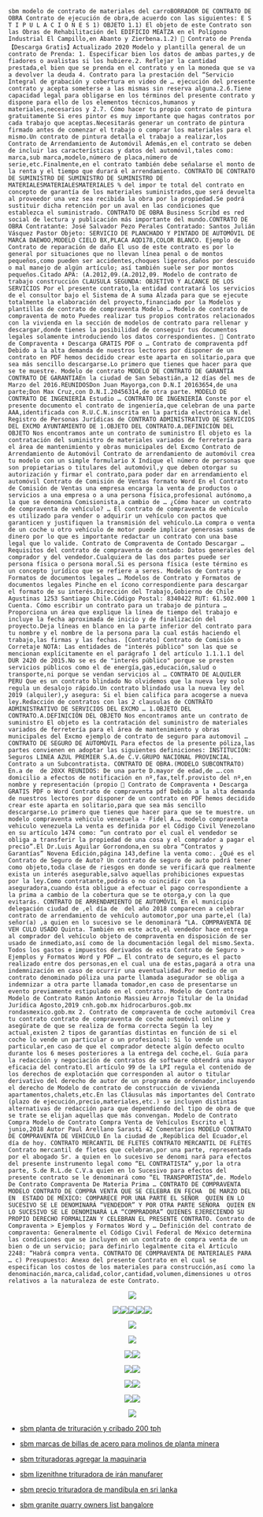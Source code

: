 
```
sbm modelo de contrato de materiales del carroBORRADOR DE CONTRATO DE OBRA Contrato de ejecución de obra,de acuerdo con las siguientes: E S T I P U L A C I O N E S 1) OBJETO 1.1) El objeto de este Contrato son las Obras de Rehabilitación del EDIFICIO MEATZA en el Polígono Industrial El Campillo,en Abanto y Zierbena.1.2) 🥇 Contrato de Prenda【Descarga Gratis】Actualizado 2020 Modelo y plantilla general de un contrato de Prenda: 1. Especificar bien los datos de ambas partes,y de fiadores o avalistas si los hubiere.2. Reflejar la cantidad prestada,el bien que se prenda en el contrato y en la moneda que se va a devolver la deuda 4. Contrato para la prestación del “Servicio Integral de grabación y cobertura en video de … ejecución del presente contrato y acepta someterse a las mismas sin reserva alguna.2.6.Tiene capacidad legal para obligarse en los términos del presente contrato y dispone para ello de los elementos técnicos,humanos y materiales,necesarios y 2.7. Cómo hacer tu propio contrato de pintura gratuitamente Si eres pintor es muy importante que hagas contratos por cada trabajo que aceptas.Necesitarás generar un contrato de pintura firmado antes de comenzar el trabajo o comprar los materiales para el mismo.Un contrato de pintura detalla el trabajo a realizar,los Contrato de Arrendamiento de Automóvil Además,en el contrato se deben de incluir las características y datos del automóvil,tales como: marca,sub marca,modelo,número de placa,número de serie,etc.Finalmente,en el contrato también debe señalarse el monto de la renta y el tiempo que durará el arrendamiento. CONTRATO DE CONTRATO DE SUMINISTRO DE SUMINISTRO DE SUMINISTRO DE MATERIALESMATERIALESMATERIALES % del impor te total del contrato en concepto de garantía de los materiales suministrados,que será devuelta al proveedor una vez sea recibida la obra por la propiedad.Se podrá sustituir dicha retención por un aval en las condiciones que establezca el suministrado. CONTRATO DE OBRA Business Scribd es red social de lectura y publicación más importante del mundo.CONTRATO DE OBRA Contratante: José Salvador Pezo Perales Contratado: Santos Julián Vásquez Pastor Objeto: SERVICIO DE PLANCHADO Y PINTADO DE AUTOMÓVIL DE MARCA DAEWOO,MODELO CIELO BX,PLACA AQD178,COLOR BLANCO. Ejemplo de Contrato de reparación de daño El uso de este contrato es por lo general por situaciones que no llevan línea penal o de montos pequeños,como pueden ser accidentes,choques ligeros,daños por descuido o mal manejo de algún artículo; así también suele ser por montos pequeños.Citado APA: (A.2012,09.(A.2012,09. Modelo de contrato de trabajo construcción CLAUSULA SEGUNDA: OBJETIVO Y ALCANCE DE LOS SERVICIOS Por el presente contrato,la entidad contratará los servicios de el consultor bajo el Sistema de A suma Alzada para que se ejecute totalmente la elaboración del proyecto,financiado por la Modelos y plantillas de contrato de compraventa Modelo … Modelo de contrato de compraventa de moto Puedes realizar tus propios contratos relacionados con la vivienda en la sección de modelos de contrato para rellenar y descargar,donde tienes la posibilidad de conseguir tus documentos legales solamente introduciendo los datos correspondientes. 🥇 Contrato de Compraventa ⬇️ Descarga GRATIS PDF o … Contrato de compraventa pdf Debido a la alta demanda de nuestros lectores por disponer de un contrato en PDF hemos decidido crear este aparta en solitario,para que sea más sencillo descargarse.Lo primero que tienes que hacer para que se te muestre. Modelo de contrato MODELO DE CONTRATO DE GARANTIA CONTRATO DE GARANTIAEn la ciudad de San Sebastián,a 12 días del mes de Marzo del 2016.REUNIDOSDon Juan Mayorga,con D.N.I 20163654,de una parte;Don Max Cruz,con D.N.I.20456314,de otra parte. MODELO DE CONTRATO DE INGENIERÍA Estudio … CONTRATO DE INGENIERÍA Conste por el presente documento el contrato de ingeniería,que celebran de una parte AAA,identificada con R.U.C.N.inscrita en la partida electrónica N.del Registro de Personas Jurídicas de CONTRATO ADMINISTRATIVO DE SERVICIOS DEL EXCMO AYUNTAMIENTO DE 1.OBJETO DEL CONTRATO.A.DEFINICIÓN DEL OBJETO Nos encontramos ante un contrato de suministro El objeto es la contratación del suministro de materiales variados de ferretería para el área de mantenimiento y obras municipales del Excmo Contrato de Arrendamiento de Automóvil Contrato de arrendamiento de automóvil crea tu modelo con un simple formulario X Indique el número de personas que son propietarias o titulares del automóvil,y que deben otorgar su autorización y firmar el contrato,para poder dar en arrendamiento el automóvil Contrato de Comisión de Ventas formato Word En el Contrato de Comisión de Ventas una empresa encarga la venta de productos o servicios a una empresa o a una persona física,profesional autónomo,a la que se denomina Comisionista,a cambio de … ¿Cómo hacer un contrato de compraventa de vehículo? … El contrato de compraventa de vehículo es utilizado para vender o adquirir un vehículo con pactos que garanticen y justifiquen la transmisión del vehículo.La compra o venta de un coche u otro vehículo de motor puede implicar generosas sumas de dinero por lo que es importante redactar un contrato con una base legal que lo valide. Contrato de Compraventa de Contado Descargar … Requisitos del contrato de compraventa de contado: Datos generales del comprador y del vendedor.Cualquiera de las dos partes puede ser persona física o persona moral.Si es persona física (este término es un concepto jurídico que se refiere a seres. Modelos de Contrato y Formatos de documentos legales … Modelos de Contrato y Formatos de documentos legales Pinche en el ícono correspondiente para descargar el formato de su interés.Dirección del Trabajo,Gobierno de Chile Agustinas 1253 Santiago Chile.Código Postal: 8340422 RUT: 61.502.000 1 Cuenta. Cómo escribir un contrato para un trabajo de pintura … Proporciona un área que explique la línea de tiempo del trabajo e incluye la fecha aproximada de inicio y de finalización del proyecto.Deja líneas en blanco en la parte inferior del contrato para tu nombre y el nombre de la persona para la cual estás haciendo el trabajo,las firmas y las fechas. [Contrato] Contrato de Comisión o Corretaje NOTA: Las entidades de "interés público" son las que se mencionan explícitamente en el parágrafo 1 del artículo 1.1.1.1 del DUR 2420 de 2015.No se es de "interés público" porque se presten servicios públicos como el de energía,gas,educación,salud o transporte,ni porque se vendan servicios al … CONTRATO DE ALQUILER PERU Que es un contrato blindado No olvidemos que la nueva ley solo regula un desalojo rápido.Un contrato blindado usa la nueva ley del 2019 (alquiler),y asegura: Si el bien califica para acogerse a nueva ley.Redacción de contratos con las 2 clausulas de CONTRATO ADMINISTRATIVO DE SERVICIOS DEL EXCMO … 1.OBJETO DEL CONTRATO.A.DEFINICIÓN DEL OBJETO Nos encontramos ante un contrato de suministro El objeto es la contratación del suministro de materiales variados de ferretería para el área de mantenimiento y obras municipales del Excmo ejemplo de contrato de seguro para automovil … CONTRATO DE SEGURO DE AUTOMÓVIL Para efectos de la presente póliza,las partes convienen en adoptar las siguientes definiciones: INSTITUCIÓN: Seguros LINEA AZUL PREMIER S.A.de C.V.GRUPO NACIONAL PROVINCIAL. Contrato a un Subcontratista. CONTRATO DE OBRA.(MODELO SUBCONTRATO) En.a de  de 20XX REUNIDOS: De una parte D.mayor de edad,de ….con domicilio a efectos de notificación en nº,fax,telf.provisto del nº,en nombre y representación (propio 🥇 Contrato de Compraventa ⬇️ Descarga GRATIS PDF o Word Contrato de compraventa pdf Debido a la alta demanda de nuestros lectores por disponer de un contrato en PDF hemos decidido crear este aparta en solitario,para que sea más sencillo descargarse.Lo primero que tienes que hacer para que se te muestre. un modelo compraventa vehiculo venezuela ⋆ Fidel A.… modelo compraventa vehiculo venezuela La venta es definida por el Código Civil Venezolano en su artículo 1474 como: “un contrato por el cual el vendedor se obliga a transferir la propiedad de una cosa y el comprador a pagar el precio”.El Dr.Luis Aguilar Gorrondona,en su obra “Contratos y Garantías” Novena Edición,página 143,define la venta como:. ¿Qué es el Contrato de Seguro de Auto? Un contrato de seguro de auto podrá tener como objeto,toda clase de riesgos en donde se verificará que realmente exista un interés asegurable,salvo aquellas prohibiciones expuestas por la ley.Como contratante,podrás o no coincidir con la aseguradora,cuando ésta obligue a efectuar el pago correspondiente a la prima a cambio de la cobertura que se te otorga,y con la que evitarás. CONTRATO DE ARRENDAMIENTO DE AUTOMÓVIL En el municipio delegación ciudad de ,el día de  del año 2018 comparecen a celebrar contrato de arrendamiento de vehículo automotor,por una parte,el (la) señor(a) ,a quien en lo sucesivo se le denominará “LA. COMPRAVENTA DE VEH CULO USADO Quinta. También en este acto,el vendedor hace entrega al comprador del vehículo objeto de compraventa en disposición de ser usado de inmediato,así como de la documentación legal del mismo.Sexta. Todos los gastos e impuestos derivados de esta Contrato de Seguro > Ejemplos y Formatos Word y PDF … El contrato de seguro,es el pacto realizado entre dos personas,en el cual una de estas,pagará a otra una indemnización en caso de ocurrir una eventualidad.Por medio de un contrato denominado póliza una parte llamada asegurador se obliga a indemnizar a otra parte llamada tomador,en caso de presentarse un evento previamente estipulado en el contrato. Modelo de Contrato Modelo de Contrato Ramón Antonio Massieu Arrojo Titular de la Unidad Jurídica Agosto,2019 cnh.gob.mx hidrocarburos.gob.mx rondasmexico.gob.mx 2. Contrato de compraventa de coche automóvil Crea tu contrato contrato de compraventa de coche automóvil online y asegúrate de que se realiza de forma correcta Según la ley actual,existen 2 tipos de garantías distintas en función de si el coche lo vende un particular o un profesional: Si lo vende un particular,en caso de que el comprador detecte algún defecto oculto durante los 6 meses posteriores a la entrega del coche,el. Guía para la redacción y negociación de contratos de software obtendrá una mayor eficacia del contrato.El artículo 99 de la LPI regula el contenido de los derechos de explotación que corresponden al autor o titular derivativo del derecho de autor de un programa de ordenador,incluyendo el derecho de Modelo de contrato de construcción de vivienda apartamentos,chalets,etc.En las Cláusulas más importantes del Contrato (plazo de ejecución,precio,materiales,etc.) se incluyen distintas alternativas de redacción para que dependiendo del tipo de obra de que se trate se elijan aquellas que más convengan. Modelo de Contrato Compra Modelo de Contrato Compra Venta de Vehículos Escrito el 1 junio,2018 Autor Paul Arellano Sarasti 42 Comentarios MODELO CONTRATO DE COMPRAVENTA DE VEHICULO En la ciudad de ,República del Ecuador,el día de hoy. CONTRATO MERCANTIL DE FLETES CONTRATO MERCANTIL DE FLETES Contrato mercantil de fletes que celebran,por una parte, representada por el abogado Sr. a quien en lo sucesivo se denomi nará para efectos del presente instrumento legal como “EL CONTRATISTA” y,por la otra parte, S.de R.L.de C.V.a quien en lo Sucesivo para efectos del presente contrato se le denominará como “EL TRANSPORTISTA“,de. Modelo De Contrato Compraventa De Materia Prima … CONTRATO DE COMPRAVENTA MODELO CONTRATO DE COMPRA VENTA QUE SE CELEBRA EN FECHA  DE MARZO DEL EN  ESTADO DE MÉXICO: COMPARECE POR UNA PARTE EL SEÑOR  QUIEN EN LO SUCESIVO SE LE DENOMINARÁ “VENDEDOR” Y POR OTRA PARTE SEÑORA  QUIEN EN LO SUCESIVO SE LE DENOMINARÁ LA “COMPRADORA” QUIENES EJERECIENDO SU PROPIO DERECHO FORMALIZAN Y CELEBRAN EL PRESENTE CONTRATO. Contrato de Compraventa > Ejemplos y Formatos Word y … Definición del contrato de compraventa: Generalmente el Código Civil Federal de México determina las condiciones que se incluyen en un contrato de compra venta de un bien o de un servicio; para definirlo legalmente cita el Artículo 2248: “Habrá compra venta. CONTRATO DE COMPRAVENTA DE MATERIALES PARA … c) Presupuesto: Anexo del presente Contrato en el cual se especifican los costos de los materiales para construcción,así como la denominación,marca,calidad,color,cantidad,volumen,dimensiones u otros relativos a la naturaleza de este Contrato. 
```

<div align="center">

<a href="https://es-crusher.shibang-china.com/github&k=sbm+modelo+de+contrato+de+materiales+del+carro"><img src="https://static.shibang-china.com/es/crusher/logo.jpg"></a>

<a href="https://es-crusher.shibang-china.com/github&k=sbm+modelo+de+contrato+de+materiales+del+carro"><img src="https://static.shibang-china.com/es/crusher/index.jpg"></a><a href="https://es-crusher.shibang-china.com/material.htmlgithub&k=sbm+modelo+de+contrato+de+materiales+del+carro"><img src="https://static.shibang-china.com/es/crusher/material.jpg"></a><a href="https://es-crusher.shibang-china.com/application.htmlgithub&k=sbm+modelo+de+contrato+de+materiales+del+carro"><img src="https://static.shibang-china.com/es/crusher/application.jpg"></a><a href="https://es-crusher.shibang-china.com/aboutus.htmlgithub&k=sbm+modelo+de+contrato+de+materiales+del+carro"><img src="https://static.shibang-china.com/es/crusher/aboutus.jpg"></a><a href="https://es-crusher.shibang-china.com/contact.htmlgithub&k=sbm+modelo+de+contrato+de+materiales+del+carro"><img src="https://static.shibang-china.com/es/crusher/contact.jpg"></a>

<a href="https://es-crusher.shibang-china.com/github&k=sbm+modelo+de+contrato+de+materiales+del+carro"><img src="https://static.shibang-china.com/es/crusher/banner.jpg"></a>

<a href="https://swt.shibang-china.com/github&k=sbm+modelo+de+contrato+de+materiales+del+carro"><img src="https://static.shibang-china.com/es/crusher/text.jpg"></a>

<a href="https://swt.shibang-china.com/github&k=sbm+modelo+de+contrato+de+materiales+del+carro"><img src="https://static.shibang-china.com/es/crusher/chat.jpg"></a><a href="https://es-crusher.shibang-china.com/contact.htmlgithub&k=sbm+modelo+de+contrato+de+materiales+del+carro"><img src="https://static.shibang-china.com/es/crusher/message.jpg"></a>

<a href="https://es-crusher.shibang-china.com/products/pe.htmlgithub&k=sbm+modelo+de+contrato+de+materiales+del+carro"><img src="https://static.shibang-china.com/es/crusher/pe.jpg"></a><a href="https://es-crusher.shibang-china.com/products/pf.htmlgithub&k=sbm+modelo+de+contrato+de+materiales+del+carro"><img src="https://static.shibang-china.com/es/crusher/pf.jpg"></a>

<a href="https://es-crusher.shibang-china.com/products/hpt.htmlgithub&k=sbm+modelo+de+contrato+de+materiales+del+carro"><img src="https://static.shibang-china.com/es/crusher/hpt.jpg"></a><a href="https://es-crusher.shibang-china.com/products/vsi.htmlgithub&k=sbm+modelo+de+contrato+de+materiales+del+carro"><img src="https://static.shibang-china.com/es/crusher/vsi.jpg"></a>

<a href="https://es-crusher.shibang-china.com/products/klv.htmlgithub&k=sbm+modelo+de+contrato+de+materiales+del+carro"><img src="https://static.shibang-china.com/es/crusher/klv.jpg"></a><a href="https://es-crusher.shibang-china.com/products/portable.htmlgithub&k=sbm+modelo+de+contrato+de+materiales+del+carro"><img src="https://static.shibang-china.com/es/crusher/portable.jpg"></a>

<a href="https://swt.shibang-china.com/github&k=sbm+modelo+de+contrato+de+materiales+del+carro"><img src="https://static.shibang-china.com/es/crusher/case.jpg"></a>

</div>


* [sbm planta de trituración y cribado 200 tph](sbm%20planta%20de%20trituraci%C3%B3n%20y%20cribado%20200%20tph.md)

* [sbm marcas de billas de acero para molinos de planta minera](sbm%20marcas%20de%20billas%20de%20acero%20para%20molinos%20de%20planta%20minera.md)

* [sbm trituradoras agregar la maquinaria](sbm%20trituradoras%20agregar%20la%20maquinaria.md)

* [sbm lizenithne trituradora de irán manufarer](sbm%20lizenithne%20trituradora%20de%20ir%C3%A1n%20manufarer.md)

* [sbm precio trituradora de mandíbula en sri lanka](sbm%20precio%20trituradora%20de%20mand%C3%ADbula%20en%20sri%20lanka.md)

* [sbm granite quarry owners list bangalore](sbm%20granite%20quarry%20owners%20list%20bangalore.md)